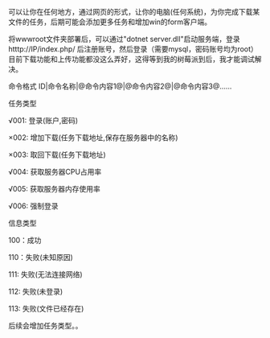 可以让你在任何地方，通过网页的形式，让你的电脑(任何系统)，为你完成下载某文件的任务，后期可能会添加更多任务和增加win的form客户端。

将wwwroot文件夹部署后，可以通过"dotnet server.dll"启动服务端，登录htttp://IP/index.php/ 后注册账号，然后登录（需要mysql，密码账号均为root）
目前下载功能和上传功能都没这么弄好，这得等到我的树莓派到后，我才能调试解决。



命令格式     ID|命令名称|@命令内容1@|@命令内容2@|@命令内容3@......

任务类型

√001:  登录(账户,密码)

×002:  增加下载(任务下载地址,保存在服务器中的名称)

×003:  取回下载(任务下载地址)

√004:  获取服务器CPU占用率

√005:  获取服务器内存使用率

√006:  强制登录

信息类型

100：成功

110：失败(未知原因)

111:  失败(无法连接网络)

112:  失败(未登录)

113:  失败(文件已经存在)

后续会增加任务类型。。
